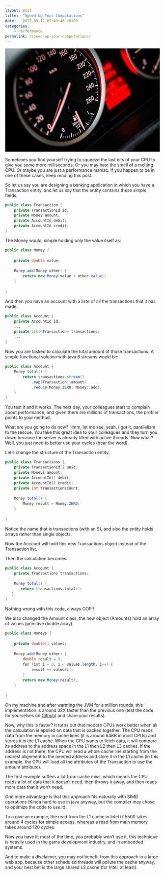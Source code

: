 ```yaml
---
layout: post
title:  "Speed Up Your Computations"
date:   2017-09-11 05:49:46 +0100
categories:
    - Performance 
permalink: /speed-up-your-computations/
---
```


![Speed Up Your Computations](/assets/speed_up_your_computations.jpg "Speed Up Your Computations")

Sometimes you find yourself trying to squeeze the last bits of your CPU to give you some more milliseconds. Or you may hate the smell of a melting CPU. Or maybe you are just a performance maniac. If you happen to be in one of these cases, keep reading this post.

So let us say you are designing a banking application in which you have a Transaction entity, and let us say that the entity contains these simple fields.

```java
public class Transaction {
    private TransactionId id;
    private Money amount;
    private AccountId debit;
    private AccountId credit;
}
```

The Money would, simple holding only the value itself as:

```java
public class Money {

    private double value;

    Money add(Money other) {
        return new Money(value + other.value);
    }

}
```
And then you have an account with a liste of all the transactions that it has made.

```java
public class Account {
    private AccountId id;
    ...
    private List<Transaction> transactions;
    ...
}
```
Now you are tasked to calculate the total amount of those transactions. A simple functional solution with java 8 streams would be:

```java
public class Account {
    Money total() {
        return transactions.stream()
            .map(Transaction::amount)
            .reduce(Money.ZERO, Money::add);
    }
}
```
You test it and it works. The next day, your colleagues start to complain about performance, and given there are millions of transactions, the profiler points to your method.

What are you going to do now? Hmm, let me see, yeah, I got it, parallelism to the rescue. You take this great idea to your colleagues and they turn you down because the server is already filled with active threads. Now what? Well, you just need to better use your cycles (bear the word).

Let’s change the structure of the Transaction entity.

```java
public class Transactions {
    private TransactionId[] uuid;
    private Moneys amount;
    private AccountId[] debit;
    private AccountId[] credit;
    private int transactionsCount;

    Money total() {
        Money result = Money.ZERO;
    }

}
```
Notice the name that is transactions (with an S), and also the entity holds arrays rather than single objects.

Now the Account will hold this new Transactions object instead of the Transaction list.

Then the calculation becomes:

```java
public class Account {
    private Transactions transactions;

    Money total() {
       return transactions.total();
   }
} 
```
Nothing wrong with this code, always OOP !

We also changed the Amount class, the new object (Amounts) hold an array of values (primitive double array).

```java
public class Moneys {

    private double[] values;

    Money add(Money other) {
        double result = 0;
        for (int i = 0; i < values.length; i++) {
            result += value[i];
        }
        return new Money(result);
    }

}
```
On my machine and after warming the JVM for a million rounds, this implementation is around 32X faster than the previous one (test the code for yourselves on [Github](https://github.com/earezki/speedup-computations)) and share your results).

Now, why this is faster? It turns out that modern CPUs work better when all the calculation is applied on data that is packed together. The CPU reads data from the memory in cache lines (it is around 64KB in most CPUs) and stores it in the L1 cache. When the CPU wants to fetch data, it will compare its address to the address space in the L1 then L2 then L3 caches. If the address is not there, the CPU will read a whole cache line starting from the nearest alignment to the needed address and store it in the L1 cache (in this example, the CPU will load all the attributes of the Transaction to use the amount attribute).

The first example suffers a lot from cache miss, which means the CPU reads a lot of data that it doesn’t need, then throws it away, and then reads more data that it won’t need.

One more advantage is that this approach fits naturally with SIMD operations (Kinda hard to use in java anyway, but the compiler may chose to optimize the code to use it).

To a give an example, the read from the L1 cache in Intel i7 5500 takes around 4 cycles for simple access, whereas a read from main memory takes around 120 cycles.

Now you have it; most of the time, you probably won’t use it, this technique is heavily used in the game development industry, and in embedded systems.

And to make a disclaimer, you may not benefit from this approach in a large web app, because other scheduled threads will pollute the cache anyway, and your best bet is the large shared L3 cache (for Intel, at least).

